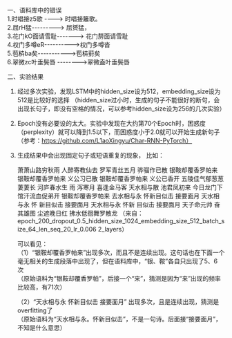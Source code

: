 
一、语料库中的错误 <br>
1.时唱接z5歌 ----> 时唱接籬歌。 <br>
2.屈rH猛--------->  屈赟猛，    <br>
3.花门kO面请雪耻-------> 花门剺面请雪耻  <br>
4.权门多噂eR---------->权门多噂沓  <br>
5.苞枿ba矣----------->苞枿薱矣   <br>
6.翠微zc叶垂鬓唇  -------->翠微盍叶垂鬓唇 <br>

二、实验结果

1. 经过多次实验，发现LSTM中的hidden_size设为512，embedding_size设为512是比较好的选择
  （hidden_size过小时，生成的句子不能很好的断句，会出现长句子，即没有空格的情况，可以参考hidden_size设为256的几次实验）

2. Epoch没有必要设的太大。实验中发现在大约第70个Epoch时，困惑度（perplexity）就可以降到1.5以下，而困惑度小于2.0就可以开始生成新句子
  （参考：https://github.com/L1aoXingyu/Char-RNN-PyTorch）

3. 生成结果中会出现固定句子或短语重复的现象， 比如：<br>

    萧萧山路穷秋雨 人醉寄教仙去 罗军青丝五月 骅骝作已散 银鞍却覆香罗帕来 银鞍却覆香罗帕来 义公习已散 银鞍却覆香罗帕来 义公已香开 五陵佳气郁葱葱萋萋长       河庐春水生 雨     泻寒月 喜逢金马客 天水相与散 池君凤初来 今日龙门下 馆汗流血促弟开 银鞍却覆香罗帕来 去水相与永 怀新目似击 接要面月 天水相与永 怀     新目似击 接要面月 天水相与永 怀新     目似击 接要面月 天子命元帅 奋其雄图  尘遮晚日红 拂水低徊舞罗散龙
   （来自：epoch_200_dropout_0.5_hidden_size_1024_embedding_size_512_batch_size_64_len_seq_20_lr_0.006 2_layers）

   可以看见：  <br>
  （1）“银鞍却覆香罗帕来”出现多次，而且不是连续出现。这句话也在下面一个毫无相关的生成段落中出现了，但在语料库中，“银、鞍”各自只出现了5、6  次  <br>
  （原始语料为“银鞍却覆香罗帕”，后接一个“来”，猜测是因为“来”出现的频率比较高，有71次）<br>
  
   （2）“天水相与永 怀新目似击 接要面月” 出现多次，且是连续出现，猜测是overfitting了<br>
   （原始语料为“天水相与永。怀新目似击”，不是一句诗。后面接“接要面月”，不知是什么意思）

